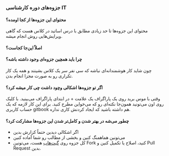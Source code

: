### جزوه‌های دوره کارشناسی IT

#### محتوای این جزوه‌ها از کجا اومده؟
محتوای این جزوه‌ها تا حد زیادی مطابق با درس اساتید در کلاس هست که گاهی ویرایش‌هایی روش انجام میشه.

#### اصلاً این‌جا کجاست؟


#### چرا باید همچین جزوه‌ای وجود داشته باشه؟
چون شاید کار هوشمندانه‌ای نباشه که سی نفر سر یک کلاس بشینند و همه یک کار تکراری رو به صورت مجزا انجام بدن. 

#### اگر تو جزوه‌ها اشکالی وچود داشت چی کار میشه کرد؟
وقتی با موس برید روی یک پاراگراف یک علامت + در ابتدای پاراگراف می‌بینید. با کلیک روی اون می‌تونید همون‌جا نکته‌ای رو که می‌خواین مطرح کنید. برای این کار لازمه که یک حساب کاربری gitbook هم داشته باشید که ایجاد کردنش کاری نداره.

#### چطور می‌شه در بهتر شدن و کامل‌تر شدن این جزوه‌ها مشارکت کرد؟
* اگر اشکالی دیدین حتماً کزارش بدین
* می‌تونین هماهمنگ کنین و بخشی از مطالب رو شما آماده کنین
* کل جزوه روی [گیت‌هاب](https://www.gitbook.com/book/sotothe/pamphlets) هست، می‌تونین Fork کنید، اصلاح یا تکمیل کنین و Pull Request بدین.